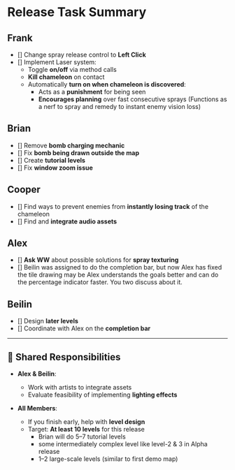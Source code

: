 # Release Task Summary

## Frank
- [] Change spray release control to **Left Click**
- [] Implement Laser system:
    - Toggle **on/off** via method calls
    - **Kill chameleon** on contact
    - Automatically **turn on when chameleon is discovered**:
        - Acts as a **punishment** for being seen
        - **Encourages planning** over fast consecutive sprays (Functions as a nerf to spray and remedy to instant enemy vision loss)

## Brian
- [] Remove **bomb charging mechanic**
- [] Fix **bomb being drawn outside the map**
- [] Create **tutorial levels**
- [] Fix **window zoom issue**

## Cooper
- [] Find ways to prevent enemies from **instantly losing track** of the chameleon
- [] Find and **integrate audio assets**

## Alex
- [] **Ask WW** about possible solutions for **spray texturing**
- [] Beilin was assigned to do the completion bar, but now Alex has fixed the tile drawing may be Alex understands the goals better and can do the percentage indicator faster. You two discuss about it.

## Beilin
- [] Design **later levels**
- [] Coordinate with Alex on the **completion bar**


---

## 🔁 Shared Responsibilities
- **Alex & Beilin**:
    - Work with artists to integrate assets
    - Evaluate feasibility of implementing **lighting effects**

- **All Members**:
    - If you finish early, help with **level design**
    - Target: **At least 10 levels** for this release
        - Brian will do 5–7 tutorial levels 
        - some intermediately complex level like level-2 & 3 in Alpha release
        - 1–2 large-scale levels (similar to first demo map)
